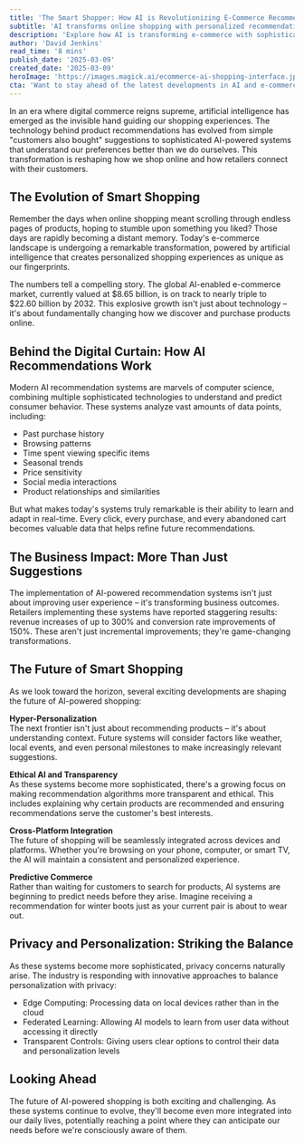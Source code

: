 ```yaml
---
title: 'The Smart Shopper: How AI is Revolutionizing E-Commerce Recommendations'
subtitle: 'AI transforms online shopping with personalized recommendations'
description: 'Explore how AI is transforming e-commerce with sophisticated recommendation systems. From personalized shopping experiences to predictive commerce, discover how artificial intelligence is revolutionizing the way we shop online and how retailers connect with customers in the digital age.'
author: 'David Jenkins'
read_time: '8 mins'
publish_date: '2025-03-09'
created_date: '2025-03-09'
heroImage: 'https://images.magick.ai/ecommerce-ai-shopping-interface.jpg'
cta: 'Want to stay ahead of the latest developments in AI and e-commerce? Follow us on LinkedIn for regular insights, expert analysis, and breaking news in the world of digital retail innovation.'
---
```


In an era where digital commerce reigns supreme, artificial intelligence has emerged as the invisible hand guiding our shopping experiences. The technology behind product recommendations has evolved from simple "customers also bought" suggestions to sophisticated AI-powered systems that understand our preferences better than we do ourselves. This transformation is reshaping how we shop online and how retailers connect with their customers.

## The Evolution of Smart Shopping

Remember the days when online shopping meant scrolling through endless pages of products, hoping to stumble upon something you liked? Those days are rapidly becoming a distant memory. Today's e-commerce landscape is undergoing a remarkable transformation, powered by artificial intelligence that creates personalized shopping experiences as unique as our fingerprints.

The numbers tell a compelling story. The global AI-enabled e-commerce market, currently valued at $8.65 billion, is on track to nearly triple to $22.60 billion by 2032. This explosive growth isn't just about technology – it's about fundamentally changing how we discover and purchase products online.

## Behind the Digital Curtain: How AI Recommendations Work

Modern AI recommendation systems are marvels of computer science, combining multiple sophisticated technologies to understand and predict consumer behavior. These systems analyze vast amounts of data points, including:

- Past purchase history
- Browsing patterns
- Time spent viewing specific items
- Seasonal trends
- Price sensitivity
- Social media interactions
- Product relationships and similarities

But what makes today's systems truly remarkable is their ability to learn and adapt in real-time. Every click, every purchase, and every abandoned cart becomes valuable data that helps refine future recommendations.

## The Business Impact: More Than Just Suggestions

The implementation of AI-powered recommendation systems isn't just about improving user experience – it's transforming business outcomes. Retailers implementing these systems have reported staggering results: revenue increases of up to 300% and conversion rate improvements of 150%. These aren't just incremental improvements; they're game-changing transformations.

## The Future of Smart Shopping

As we look toward the horizon, several exciting developments are shaping the future of AI-powered shopping:

**Hyper-Personalization**  
The next frontier isn't just about recommending products – it's about understanding context. Future systems will consider factors like weather, local events, and even personal milestones to make increasingly relevant suggestions.

**Ethical AI and Transparency**  
As these systems become more sophisticated, there's a growing focus on making recommendation algorithms more transparent and ethical. This includes explaining why certain products are recommended and ensuring recommendations serve the customer's best interests.

**Cross-Platform Integration**  
The future of shopping will be seamlessly integrated across devices and platforms. Whether you're browsing on your phone, computer, or smart TV, the AI will maintain a consistent and personalized experience.

**Predictive Commerce**  
Rather than waiting for customers to search for products, AI systems are beginning to predict needs before they arise. Imagine receiving a recommendation for winter boots just as your current pair is about to wear out.

## Privacy and Personalization: Striking the Balance

As these systems become more sophisticated, privacy concerns naturally arise. The industry is responding with innovative approaches to balance personalization with privacy:

- Edge Computing: Processing data on local devices rather than in the cloud
- Federated Learning: Allowing AI models to learn from user data without accessing it directly
- Transparent Controls: Giving users clear options to control their data and personalization levels

## Looking Ahead

The future of AI-powered shopping is both exciting and challenging. As these systems continue to evolve, they'll become even more integrated into our daily lives, potentially reaching a point where they can anticipate our needs before we're consciously aware of them.
